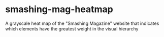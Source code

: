 # smashing-mag-heatmap
A grayscale heat map of the "Smashing Magazine" website that indicates which elements have the greatest weight in the visual hierarchy
